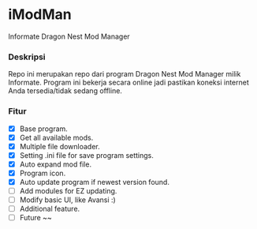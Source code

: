 # iModMan
Informate Dragon Nest Mod Manager

### Deskripsi
Repo ini merupakan repo dari program Dragon Nest Mod Manager milik Informate. Program ini bekerja secara online jadi pastikan koneksi internet Anda tersedia/tidak sedang offline.

### Fitur
- [x] Base program.
- [x] Get all available mods.
- [x] Multiple file downloader.
- [x] Setting .ini file for save program settings.
- [X] Auto expand mod file.
- [X] Program icon.
- [X] Auto update program if newest version found.
- [ ] Add modules for EZ updating.
- [ ] Modify basic UI, like Avansi :)
- [ ] Additional feature.
- [ ] Future ~~